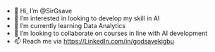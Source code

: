 - 👋 Hi, I’m @SirGsave
- 👀 I’m interested in looking to develop my skill in AI
- 🌱 I’m currently learning Data Analytics
- 💞️ I’m looking to collaborate on courses in line with AI development
- 📫 Reach me via https://LinkedIn.com/in/godsavekigbu

<!---
SirGsave/SirGsave is a ✨ special ✨ repository because its `README.md` (this file) appears on your GitHub profile.
You can click the Preview link to take a look at your changes.
--->
